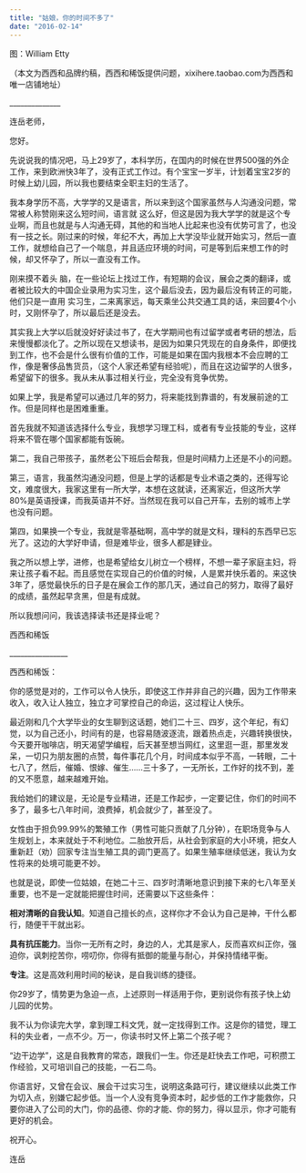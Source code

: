 ```yaml
---
title: "姑娘，你的时间不多了"
date: "2016-02-14"
---
```


图：William Etty

（本文为西西和品牌约稿，西西和稀饭提供问题，xixihere.taobao.com为西西和唯一店铺地址）

\_\_\_\_\_\_\_\_\_\_\_\_\_\_

连岳老师，

您好。

先说说我的情况吧，马上29岁了，本科学历，在国内的时候在世界500强的外企工作，来到欧洲快3年了，没有正式工作过。有个宝宝一岁半，计划着宝宝2岁的时候上幼儿园，所以我也要结束全职主妇的生活了。

我本身学历不高，大学学的又是语言，所以来到这个国家虽然与人沟通没问题，常常被人称赞刚来这么短时间，语言就 这么好，但这是因为我大学学的就是这个专业啊，而且也就是与人沟通无碍，其他的和当地人比起来也没有优势可言了，也没有一技之长。刚过来的时候，年纪不大，再加上大学没毕业就开始实习，然后一直工作，就想给自己了一个喘息，并且适应环境的时间，可是等到后来想工作的时候，却又怀孕了，所以一直没有工作。

刚来摸不着头 脑，在一些论坛上找过工作，有短期的会议，展会之类的翻译，或者被比较大的中国企业录用为实习生，这个最后没去，因为最后没有转正的可能，他们只是一直用 实习生，二来离家远，每天乘坐公共交通工具的话，来回要4个小时，又刚怀孕了，所以最后还是没去。

其实我上大学以后就没好好读过书了，在大学期间也有过留学或者考研的想法，后来慢慢都淡化了。之所以现在又想读书，是因为如果只凭现在的自身条件，即便找到工作，也不会是什么很有价值的工作，可能是如果在国内我根本不会应聘的工作，像是奢侈品售货员，（这个人家还希望有经验呢），而且在这边留学的人很多，希望留下的很多。我从未从事过相关行业，完全没有竞争优势。

如果上学，我是希望可以通过几年的努力，将来能找到靠谱的，有发展前途的工作。但是同样也是困难重重。

首先我就不知道该选择什么专业，我想学习理工科，或者有专业技能的专业，这样将来不管在哪个国家都能有饭碗。

第二，我自己带孩子，虽然老公下班后会帮我，但是时间精力上还是不小的问题。

第三，语言，我虽然沟通没问题，但是上学的话都是专业术语之类的，还得写论文，难度很大，我家这里有一所大学，本想在这就读，还离家近，但这所大学80%是英语授课，而我英语并不好。当然现在我可以自己开车，去别的城市上学也没有问题。

第四，如果换一个专业，我就是零基础啊，高中学的就是文科，理科的东西早已忘光了。这边的大学好申请，但是难毕业，很多人都是肄业。

我之所以想上学，进修，也是希望给女儿树立一个榜样，不想一辈子家庭主妇，将来让孩子看不起。而且感觉在实现自己的价值的时候，人是累并快乐着的。来这快 3年了，感觉最快乐的日子是在展会工作的那几天，通过自己的努力，取得了最好的成绩，虽然起早贪黑，但是有成就。

所以我想问问，我该选择读书还是择业呢？

西西和稀饭

\_\_\_\_\_\_\_\_\_\_\_\_\_\_\_\_

西西和稀饭：

你的感觉是对的，工作可以令人快乐，即使这工作并非自己的兴趣，因为工作带来收入，收入让人独立，独立才可掌控自己的命运，这过程让人快乐。

最近刚和几个大学毕业的女生聊到这话题，她们二十三、四岁，这个年纪，有幻觉，以为自己还小，时间有的是，也容易随波逐流，跟着热点走，兴趣转换很快，今天要开咖啡店，明天渴望学编程，后天甚至想当网红，这里逛一逛，那里发发呆，一切只为朋友圈的点赞，每件事花几个月，时间成本似乎不高，一转眼，二十七八了，然后，催婚、恨嫁、催生……三十多了，一无所长，工作好的找不到，差的又不愿意，越来越难开始。

我给她们的建议是，无论是专业精进，还是工作起步，一定要记住，你们的时间不多了，最多七八年时间，浪费掉，机会就少了，甚至没了。

女性由于担负99.99%的繁殖工作（男性可能只贡献了几分钟），在职场竞争与人生规划上，本来就处于不利地位。二胎放开后，从社会到家庭的大小环境，把女人重新赶（劝）回家专注当生殖工具的调门更高了。如果生殖率继续低迷，我认为女性将来的处境可能更不妙。

也就是说，即使一位姑娘，在她二十三、四岁时清晰地意识到接下来的七八年至关重要，也不是一定就能把握住时间，还需要以下这些条件：

**相对清晰的自我认知**。知道自己擅长的点，这样你才不会认为自己是神，干什么都行，随便干干就出彩。

**具有抗压能力**。当你一无所有之时，身边的人，尤其是家人，反而喜欢纠正你，强迫你，讽刺挖苦你，唠叨你，你得有抵御的能量与耐心，并保持情绪平衡。

**专注**。这是高效利用时间的秘诀，是自我训练的捷径。

你29岁了，情势更为急迫一点，上述原则一样适用于你，更别说你有孩子快上幼儿园的优势。

我不认为你读完大学，拿到理工科文凭，就一定找得到工作。这是你的错觉，理工科的失业者，一点不少。万一，你读书时又怀上第二个孩子呢？

“边干边学”，这是自我教育的常态，跟我们一生。你还是赶快去工作吧，可积攒工作经验，又可培训自己的技能，一石二鸟。

你语言好，又曾在会议、展会干过实习生，说明这条路可行，建议继续以此类工作为切入点，别嫌它起步低。当一个人没有竞争资本时，起步低的工作才能救你，只要你进入了公司的大门，你的品德、你的才能、你的努力，得以显示，你才可能有更好的机会。

祝开心。

连岳
